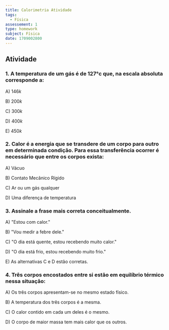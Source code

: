 ```yaml
---
title: Calorimetria Atividade
tags:
  - Física
assessement: 1
type: homework
subject: Física
date: 1709002800
---
```

## Atividade
### 1. A temperatura de um gás é de $127\text{°c}$ que, na **escala absoluta** corresponde a:

A) $146k$

B) $200k$

C) $300k$

D) $400k$

E) $450k$

### 2. Calor é a energia que se transdere de um corpo para outro em determinada condição. Para essa transferência ocorrer é necessário que entre os corpos exista:
A) Vácuo

B) Contato Mecânico Rígido

C) Ar ou um gás qualquer

D) Uma diferença de temperatura

### 3. Assinale a frase mais correta conceitualmente.
A) "Estou com calor."

B) "Vou medir a febre dele."

C) "O dia está quente, estou recebendo muito calor."

D) "O dia está frio, estou recebendo muito frio."

E) As alternativas C e D estão corretas.

### 4. Três corpos encostados entre si estão em equilíbrio térmico nessa situação:
A) Os três corpos apresentam-se no mesmo estado físico.

B) A temperatura dos três corpos é a mesma.

C) O calor contido em cada um deles é o mesmo.

D) O corpo de maior massa tem mais calor que os outros.
